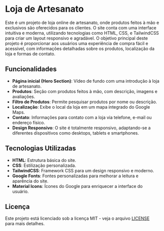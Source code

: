 # Loja de Artesanato

Este é um projeto de loja online de artesanato, onde produtos feitos à mão e exclusivos são oferecidos para os clientes. O site conta com uma interface intuitiva e moderna, utilizando tecnologias como HTML, CSS, e TailwindCSS para criar um layout responsivo e agradável. O objetivo principal deste projeto é proporcionar aos usuários uma experiência de compra fácil e acessível, com informações detalhadas sobre os produtos, localização da loja e formas de contato.

## Funcionalidades

- **Página inicial (Hero Section)**: Vídeo de fundo com uma introdução à loja de artesanato.
- **Produtos**: Seção com produtos feitos à mão, com descrição, imagens e avaliações.
- **Filtro de Produtos**: Permite pesquisar produtos por nome ou descrição.
- **Localização**: Exibe o local da loja em um mapa integrado do Google Maps.
- **Contato**: Informações para contato com a loja via telefone, e-mail ou endereço físico.
- **Design Responsivo**: O site é totalmente responsivo, adaptando-se a diferentes dispositivos como desktops, tablets e smartphones.

## Tecnologias Utilizadas

- **HTML**: Estrutura básica do site.
- **CSS**: Estilização personalizada.
- **TailwindCSS**: Framework CSS para um design responsivo e moderno.
- **Google Fonts**: Fontes personalizadas para melhorar a leitura e aparência do site.
- **Material Icons**: Ícones do Google para enriquecer a interface do usuário.

## Licença

Este projeto está licenciado sob a licença MIT - veja o arquivo [LICENSE](LICENSE) para mais detalhes.
